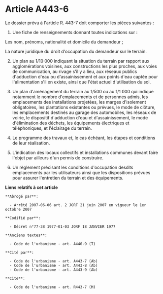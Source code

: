 # Article A443-6

Le dossier prévu à l'article R. 443-7 doit comporter les pièces suivantes :

1. Une fiche de renseignements donnant toutes indications sur :

Les nom, prénoms, nationalité et domicile du demandeur ;

La nature juridique du droit d'occupation du demandeur sur le terrain.

2. Un plan au 1/10 000 indiquant la situation du terrain par rapport aux agglomérations voisines, aux constructions les plus
proches, aux voies de communication, au rivage s'il y a lieu, aux réseaux publics d'adduction d'eau ou d'assainissement et
aux points d'eau captée pour l'alimentation s'il en existe, ainsi que l'état actuel d'utilisation du sol.

3. Un plan d'aménagement du terrain au 1/500 ou au 1/1 000 qui indique notamment le nombre d'emplacements et de personnes
admis, les emplacements des installations projetées, les marges d'isolement obligatoires, les plantations existantes ou
prévues, le mode de clôture, les emplacements destinés au garage des automobiles, les réseaux de voirie, le dispositif
d'adduction d'eau et d'assainissement, le mode d'élimination des déchets, les équipements électriques et téléphoniques, et
l'éclairage du terrain.

4. Le programme des travaux et, le cas échéant, les étapes et conditions de leur réalisation.

5. L'indication des locaux collectifs et installations communes devant faire l'objet par ailleurs d'un permis de construire.

6. Un règlement précisant les conditions d'occupation desdits emplacements par les utilisateurs ainsi que les dispositions
prévues pour assurer l'entretien du terrain et des équipements.

**Liens relatifs à cet article**

	**Abrogé par**:

	  - Arrêté 2007-06-06 art. 2 JORF 21 juin 2007 en vigueur le 1er octobre 2007

	**Codifié par**:

	  - Décret n°77-38 1977-01-03 JORF 18 JANVIER 1977

	**Anciens textes**:

	  - Code de l'urbanisme - art. A440-9 (T)

	**Cité par**:

	  - Code de l'urbanisme - art. A443-7 (Ab)
	  - Code de l'urbanisme - art. A443-8 (Ab)
	  - Code de l'urbanisme - art. A443-9 (Ab)

	**Cite**:

	  - Code de l'urbanisme - art. R443-7 (M)
